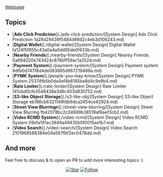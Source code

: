 [Webpage](https://gao-hui.github.io/System-Design-Notes)

## Topics
- [**Ads Click Prediction**](./ads-click-prediction/[System Design] Ads Click Prediction 1a28d29439f5484d98d2c4eb3d106243.md)
- [**Digital Wallet**](./digital-wallet/[System Design] Digital Wallet fa124f5f855c43a0a4a0dd95de0f433b.md)
- [**Nearby Friends**](./nearby-friends/[System Design] Nearby Friends 0a694020e743424c878bff59ac1a352d.md)
- [**Payment System**](./payment-system/[System Design] Payment system 9dfb0d747f8d4de083885d967219489a.md)
- [**PYMK System**](./people-you-may-know/[System Design] PYMK System 25374fb5b0da4ef4b6185ba8d4c9e9b4.md)
- [**Rate Limiter**](./rate-limiter/[System Design] Rate Limiter 141cbd0cfe3548438a3d9c403d830752.md)
- [**S3-like Object Storage**](./s3-like-obj/[System Design] S3-like Object Storage eb186cb6321149fdb9dca2454ce42924.md)
- [**Street View Blurringn**](./street-view-blurring/[System Design] Street View Blurring fb42078bc2c24689b38519af6aef3cb2.md)
- [**Video RCMD System**](./video-rcmd/[System Design] Video RCMD System 09efa191ac3949a49430b5f0015ee1b7.md)
- [**Video Search**](./video-search/[System Design] Video Search 2101968588384e04a567fbf2ec0478dd.md)

## And more
Feel free to discuss & to open an PR to add more interesting topics :)


<p align="center">
  <a href="https://github.com/gao-hui/System-Design-Notes/stargazers"><img alt="Star" src="https://img.shields.io/github/stars/gao-hui/System-Design-Notes.svg?style=social&label=Star"></a>
  <a href="https://github.com/gao-hui"><img alt="Follow" src="https://img.shields.io/github/followers/gao-hui?style=social&label=Follow"></a>
</p>
